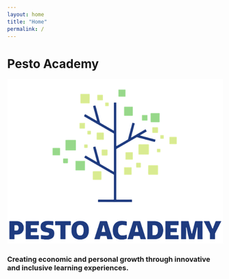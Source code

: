 ```yaml
---
layout: home
title: "Home"
permalink: /
---
```


# Pesto Academy
<img style="float: center;" src="assets/logo/pa_logo_transparent_small.png">

### Creating economic and personal growth through innovative and inclusive learning experiences.
